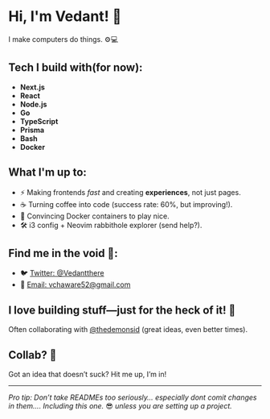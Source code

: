 # Hi, I'm Vedant! 👋  
I make computers do things. ⚙️💻

## Tech I build with(for now):
- **Next.js**  
- **React**  
- **Node.js**  
- **Go**  
- **TypeScript**  
- **Prisma**
- **Bash** 
- **Docker**

## What I'm up to:
- ⚡ Making frontends *fast* and creating **experiences**, not just pages.
- ☕ Turning coffee into code (success rate: 60%, but improving!).
- 🐳 Convincing Docker containers to play nice.
- 🛠️ i3 config + Neovim rabbithole explorer (send help?).

## Find me in the void 🌌:
- 🐦 [Twitter: @Vedantthere](https://twitter.com/Vedantthere)
- 📧 [Email: vchaware52@gmail.com](mailto:vchaware52@gmail.com)

## I love building stuff—just for the heck of it! 🚀  
Often collaborating with [@thedemonsid](https://github.com/thedemonsid) (great ideas, even better times).

## Collab? 🤝  
Got an idea that doesn’t suck? Hit me up, I’m in!

---

*Pro tip: Don’t take READMEs too seriously… especially dont comit changes in them.... Including this one.* 😎
*unless you are setting up a project.*

<!---
Vdcds/Vdcds is a ✨ special ✨ repository because its `README.md` (this file) appears on your GitHub profile.
You can click the Preview link to take a look at your changes.
--->
